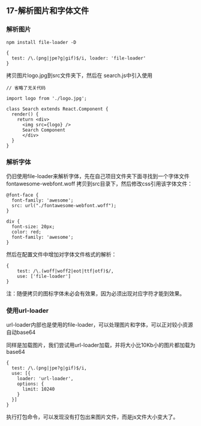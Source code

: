 ## 17-解析图片和字体文件

### 解析图片

```
npm install file-loader -D
```

```
{
  test: /\.(png|jpe?g|gif)$/i, loader: 'file-loader'
}
```

拷贝图片logo.jpg到src文件夹下，然后在 search.js中引入使用


```
// 省略了无关代码

import logo from './logo.jpg';

class Search extends React.Component {
  render() {
    return <div>
      <img src={logo} />
      Search Component
      </div>
  }
}
```

### 解析字体

仍旧使用file-loader来解析字体，先在自己项目文件夹下面寻找到一个字体文件 fontawesome-webfont.woff 拷贝到src目录下，然后修改css引用该字体文件：



```
@font-face {
  font-family: 'awesome';
  src: url("./fontawesome-webfont.woff");
}

div {
  font-size: 20px;
  color: red;
  font-family: 'awesome';
}
```

然后在配置文件中增加对字体文件格式的解析：

```
{
    test: /\.(woff|woff2|eot|ttf|otf)$/,
    use: ['file-loader']
}
```

注：随便拷贝的图标字体未必会有效果，因为必须出现对应字符才能到效果。

### 使用url-loader

url-loader内部也是使用的file-loader，可以处理图片和字体，可以正对较小资源自动base64

同样是加载图片，我们尝试用url-loader加载，并将大小比10Kb小的图片都加载为base64

```
{
  test: /\.(png|jpe?g|gif)$/i,
  use: [{
    loader: 'url-loader',
    options: {
      limit: 10240
    }
  }]
}
```

执行打包命令，可以发现没有打包出来图片文件，而是js文件大小变大了。
